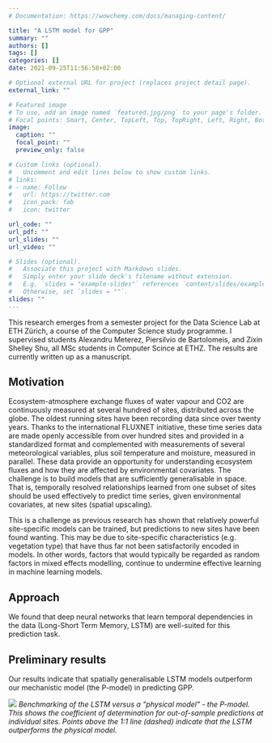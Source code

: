 ```yaml
---
# Documentation: https://wowchemy.com/docs/managing-content/

title: "A LSTM model for GPP"
summary: ""
authors: []
tags: []
categories: []
date: 2021-09-25T11:56:58+02:00

# Optional external URL for project (replaces project detail page).
external_link: ""

# Featured image
# To use, add an image named `featured.jpg/png` to your page's folder.
# Focal points: Smart, Center, TopLeft, Top, TopRight, Left, Right, BottomLeft, Bottom, BottomRight.
image:
  caption: ""
  focal_point: ""
  preview_only: false

# Custom links (optional).
#   Uncomment and edit lines below to show custom links.
# links:
# - name: Follow
#   url: https://twitter.com
#   icon_pack: fab
#   icon: twitter

url_code: ""
url_pdf: ""
url_slides: ""
url_video: ""

# Slides (optional).
#   Associate this project with Markdown slides.
#   Simply enter your slide deck's filename without extension.
#   E.g. `slides = "example-slides"` references `content/slides/example-slides.md`.
#   Otherwise, set `slides = ""`.
slides: ""
---
```


This research emerges from a semester project for the Data Science Lab at ETH Zürich, a course of the Computer Science study programme. I supervised students Alexandru Meterez, Piersilvio de Bartolomeis, and Zixin Shelley Shu, all MSc students in Computer Scince at ETHZ. The results are currently written up as a manuscript.

## Motivation

Ecosystem-atmosphere exchange fluxes of water vapour and CO2 are continuously measured at several hundred of sites, distributed across the globe. The oldest running sites have been recording data since over twenty years. Thanks to the international FLUXNET initiative, these time series data are made openly accessible from over hundred sites and provided in a standardized format and complemented with measurements of several meteorological variables, plus soil temperature and moisture, measured in parallel. These data provide an opportunity for understanding ecosystem fluxes and how they are affected by environmental covariates. The challenge is to build models that are sufficiently generalisable in space. That is, temporally resolved relationships learned from one subset of sites should be used effectively to predict time series, given environmental covariates, at new sites (spatial upscaling). 

This is a challenge as previous research has shown that relatively powerful site-specific models can be trained, but predictions to new sites have been found wanting. This may be due to site-specific characteristics (e.g. vegetation type) that have thus far not been satisfactorily encoded in models. In other words, factors that would typically be regarded as random factors in mixed effects modelling, continue to undermine effective learning in machine learning models.

## Approach

We found that deep neural networks that learn temporal dependencies in the data (Long-Short Term Memory, LSTM) are well-suited for this prediction task. 


## Preliminary results

Our results indicate that spatially generalisable LSTM models outperform our mechanistic model (the P-model) in predicting GPP. 

![](/img/mlflx.png) 
*Benchmarking of the LSTM versus a "physical model" - the P-model. This shows the coefficient of determination for out-of-sample predictions at individual sites. Points above the 1:1 line (dashed) indicate that the LSTM outperforms the physical model.*